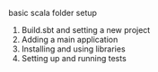 basic scala folder setup

1. Build.sbt and setting a new project
2. Adding a main application
3. Installing and using libraries
4. Setting up and running tests
